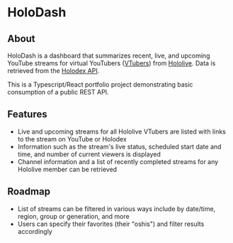 # HoloDash

## About

HoloDash is a dashboard that summarizes recent, live, and upcoming YouTube streams for virtual YouTubers ([VTubers](https://virtualyoutuber.fandom.com/wiki/VTuber)) from [Hololive](https://hololivepro.com/en/).
Data is retrieved from the [Holodex API](https://docs.holodex.net/).

This is a Typescript/React portfolio project demonstrating basic consumption of a public REST API.

## Features
- Live and upcoming streams for all Hololive VTubers are listed with links to the stream on YouTube or Holodex
- Information such as the stream's live status, scheduled start date and time, and number of current viewers is displayed
- Channel information and a list of recently completed streams for any Hololive member can be retrieved

## Roadmap
- List of streams can be filtered in various ways include by date/time, region, group or generation, and more
- Users can specify their favorites (their "oshis") and filter results accordingly
